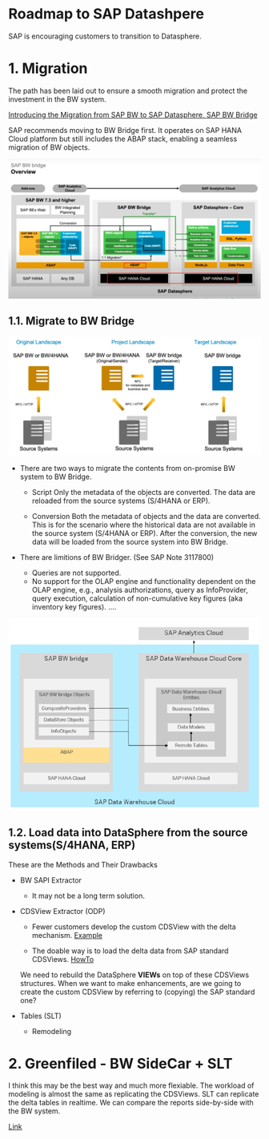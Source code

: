 # Roadmap to SAP Datashpere

SAP is encouraging customers to transition to Datasphere. 


# 1. Migration

The path has been laid out to ensure a smooth migration and protect the investment in the BW system.

[Introducing the Migration from SAP BW to SAP Datasphere, SAP BW Bridge](https://learning.sap.com/learning-journeys/modernizing-your-data-warehouse-landscape-from-sap-bw-to-sap-datasphere/introducing-the-migration-from-sap-bw-to-sap-datasphere-sap-bw-bridge)

SAP recommends moving to BW Bridge first. It operates on SAP HANA Cloud platform but still includes the ABAP stack, enabling a seamless migration of BW objects.

![alt text](/Roadmap/images/Path.png?raw=true)


## 1.1. Migrate to BW Bridge

![alt text](/Roadmap/images/Bridge.png?raw=true)

- There are two ways to migrate the contents from on-promise BW system to BW Bridge.

  - Script
Only the metadata of the objects are converted. The data are reloaded from the source systems (S/4HANA or ERP).

  - Conversion
Both the metadata of objects and the data are converted. This is for the scenario where the historical data are not available in the source system (S/4HANA or ERP). After the conversion, the new data will be loaded from the source system into BW Bridge.

- There are limitions of BW Bridger. (See SAP Note 3117800)
  - Queries are not supported.
  - No support for the OLAP engine and functionality dependent on the OLAP engine, e.g., analysis authorizations, query as InfoProvider, query execution, calculation of non-cumulative key figures (aka inventory key figures).
  ....

![alt text](/Roadmap/images/Future.png?raw=true)

## 1.2. Load data into DataSphere from the source systems(S/4HANA, ERP)

These are the Methods and Their Drawbacks

- BW SAPI Extractor
  - It may not be a long term solution.
    
- CDSView Extractor (ODP)
  - Fewer customers develop the custom CDSView with the delta mechanism. 
  [Example](https://github.com/SAP-samples/teched2022-DA281/blob/main/exercises/dd1/README.md)

  - The doable way is to load the delta data from SAP standard CDSViews. 
  [HowTo](https://community.sap.com/t5/enterprise-resource-planning-blogs-by-sap/cds-based-data-extraction-part-ii-delta-handling/ba-p/13425761)

  We need to rebuild the DataSphere **VIEWs** on top of these CDSViews structures. When we want to make enhancements, are we going to create the custom CDSView by referring to (copying) the SAP standard one?
  
- Tables (SLT)
  - Remodeling
    
# 2. Greenfiled - BW SideCar + SLT

I think this may be the best way and much more flexiable. The workload of modeling is almost the same as replicating the CDSViews. SLT can replicate the delta tables in realtime. We can compare the reports side-by-side with the BW system.

[Link](https://learning.sap.com/learning-journeys/modernizing-your-data-warehouse-landscape-from-sap-bw-to-sap-datasphere/introducing-the-greenfield-approach)
